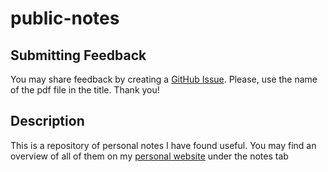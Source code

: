 # public-notes

## Submitting Feedback
You may share feedback by creating a 
 [GitHub Issue][issues-link].
Please, use the name of the pdf file in the title.
Thank you!

## Description
This is a repository of personal notes I have found useful.
You may find an overview of all of them on my 
 [personal website][personal-website] under the notes tab

[issues-link]: https://github.com/RaviSoji/public-notes/issues
[personal-website]: RaviSoji.com
